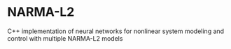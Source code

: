 # NARMA-L2
C++ implementation of neural networks for nonlinear system modeling and control with multiple NARMA-L2 models
